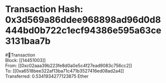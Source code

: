 
Transaction Hash: 0x3d569a86ddee968898ad96d0d8444bd0b722c1ecf94386e595a63ce3131baa7b
====================================================================================
  
#💸Transaction  
Block: [[14451003]]  
From: [[0xc02aaa39b223fe8d0a0e5c4f27ead9083c756cc2]]  
To: [[0xa6518bee322af13ba71c471b3527416ed08ad2a4]]  
Transferred: 0.5341934277123875 Ether